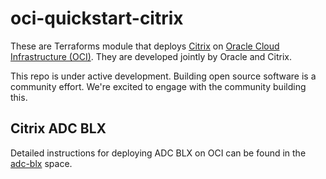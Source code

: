 # oci-quickstart-citrix

These are Terraforms module that deploys [Citrix](https://www.citrix.com/) on [Oracle Cloud Infrastructure (OCI)](https://cloud.oracle.com/en_US/cloud-infrastructure).  They are developed jointly by Oracle and Citrix.

This repo is under active development.  Building open source software is a community effort.  We're excited to engage with the community building this.

## Citrix ADC BLX

Detailed instructions for deploying ADC BLX on OCI can be found in the [adc-blx](./adc-blx/README.md) space.
